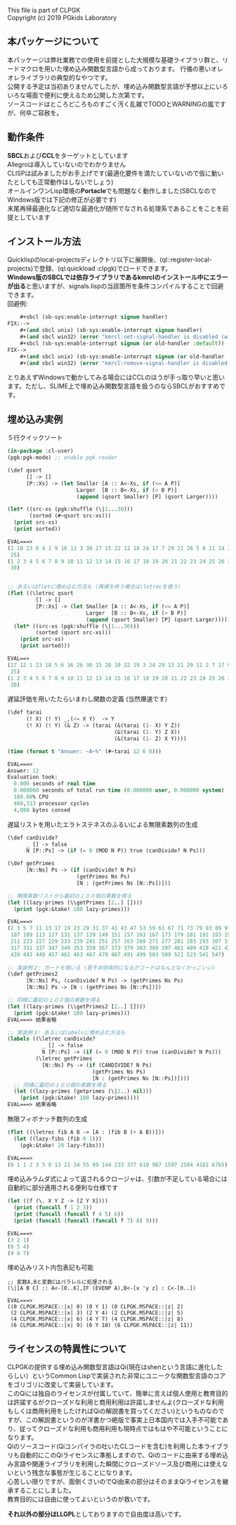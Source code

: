 <!--dd -*- coding: utf-8 -*- -->  
This file is part of CLPGK  
Copyright (c) 2019 PGkids Laboratory  

## 本パッケージについて
本パッケージは弊社業務での使用を前提とした大規模な基礎ライブラリ群と、リードマクロを用いた埋め込み関数型言語から成っております。
行儀の悪いオレオレライブラリの典型的なやつです。  
公開する予定は当初ありませんでしたが、埋め込み関数型言語が予想以上にいろいろな場面で便利に使えるため公開した次第です。  
ソースコードはところどころものすごく汚く乱雑でTODOとWARNINGの嵐ですが、何卒ご容赦を。  

## 動作条件  
**SBCL**および**CCL**をターゲットとしています  
Allegroは導入していないのでわかりません  
CLISPは試みましたがお手上げです(最適化要件を満たしていないので仮に動いたとしても正常動作はしないでしょう)  
オールインワンLisp環境の**Portacle**でも問題なく動作しました(SBCLなのでWindows版では下記の修正が必要です)  
末尾再帰最適化など適切な最適化が随所でなされる処理系であることをことを前提としています  

## インストール方法  
Quicklispのlocal-projectsディレクトリ以下に展開後、(ql::register-local-projects)で登録、(ql:quickload :clpgk)でロードできます。  
**Windows版のSBCLでは依存ライブラリであるkmrclのインストール中にエラーが出る**と思いますが、signals.lispの当該箇所を条件コンパイルすることで回避できます。  
回避例:  
```lisp:(kmrcl)signals.lisp
    #+sbcl (sb-sys:enable-interrupt signum handler)
FIX:-->  
    #+(and sbcl unix) (sb-sys:enable-interrupt signum handler)  
    #+(and sbcl win32) (error "kmrcl:set-signal-handler is disabled (win32)")  
    #+sbcl (sb-sys:enable-interrupt signum (or old-handler :default))  
FIX-->  
    #+(and sbcl unix) (sb-sys:enable-interrupt signum (or old-handler :default))  
    #+(and sbcl win32) (error "kmrcl:remove-signal-handler is disabled (win32)")  
```

とりあえずWindowsで動かしてみる場合にはCCLのほうが手っ取り早いと思います。ただし、SLIME上で埋め込み関数型言語を扱うのならSBCLがおすすめです。  

## 埋め込み実例
５行クイックソート
```lisp
(in-package :cl-user)
(pgk:pgk-mode) ;; enable pgk reader

(\def qsort
      [] -> []
      [P::Xs] -> (let Smaller [A :: A<-Xs, if (<= A P)]
                      Larger  [B :: B<-Xs, if (> B P)]
                      (append (qsort Smaller) [P] (qsort Larger))))

(let* ((src-xs (pgk:shuffle (\|1...30)))
       (sorted (#~qsort src-xs)))
  (print src-xs)
  (print sorted))

EVAL===>
(2 10 23 6 4 1 9 16 13 3 30 27 15 22 12 18 24 17 7 29 21 26 5 8 11 14 20 28 19
 25) 
(1 2 3 4 5 6 7 8 9 10 11 12 13 14 15 16 17 18 19 20 21 22 23 24 25 26 27 28 29
 30) 


;; あるいはfletに埋め込む方法も (再帰を伴う場合は\letrecを使う)
(flet ((\letrec qsort
         [] -> []
         [P::Xs] -> (let Smaller [A :: A<-Xs, if (<= A P)]
                         Larger  [B :: B<-Xs, if (> B P)]
                         (append (qsort Smaller) [P] (qsort Larger)))))
  (let* ((src-xs (pgk:shuffle (\|1...30)))
         (sorted (qsort src-xs)))
    (print src-xs)
    (print sorted)))

EVAL==>
(27 12 1 23 18 5 6 16 26 30 15 28 10 22 19 3 24 29 13 21 20 11 2 7 17 9 8 4 14
 25) 
(1 2 3 4 5 6 7 8 9 10 11 12 13 14 15 16 17 18 19 20 21 22 23 24 25 26 27 28 29
 30) 
```

遅延評価を用いたたらいまわし関数の定義 (当然爆速です)
```lisp
(\def tarai
      (! X) (! Y) _,(<= X Y)  -> Y
      (! X) (! Y) (& Z) -> (tarai (&(tarai (1- X) Y Z))
                                  (&(tarai (1- Y) Z X))
                                  (&(tarai (1- Z) X Y))))

(time (format t "Answer: ~A~%" (#~tarai 12 6 0)))

EVAL===>
Answer: 12
Evaluation took:
  0.000 seconds of real time
  0.000000 seconds of total run time (0.000000 user, 0.000000 system)
  100.00% CPU
  460,313 processor cycles
  4,088 bytes consed
```
遅延リストを用いたエラトステネスのふるいによる無限素数列の生成
```lisp
(\def canDivide?
      _ [] -> false
      N [P::Ps] -> (if (= 0 (MOD N P)) true (canDivide? N Ps)))

(\def getPrimes
      [N::Ns] Ps -> (if (canDivide? N Ps)
                      (getPrimes Ns Ps)
                      [N : (getPrimes Ns [N::Ps])]))

;; 無限素数リストから最初の１００個の素数を得る
(let ((lazy-primes (\\getPrimes [2..] [])))
  (print (pgk:&take! 100 lazy-primes)))

EVAL===>
(2 3 5 7 11 13 17 19 23 29 31 37 41 43 47 53 59 61 67 71 73 79 83 89 97 101 103
 107 109 113 127 131 137 139 149 151 157 163 167 173 179 181 191 193 197 199
 211 223 227 229 233 239 241 251 257 263 269 271 277 281 283 293 307 311 313
 317 331 337 347 349 353 359 367 373 379 383 389 397 401 409 419 421 431 433
 439 443 449 457 461 463 467 479 487 491 499 503 509 521 523 541 547) 
 
;; 実装例２: ガードを用いる (若干非効率的になるがコードはなんとなくかっこいい)
(\def getPrimes2
      [N::Ns] Ps, (canDivide? N Ps) -> (getPrimes Ns Ps)
      [N::Ns] Ps -> [N : (getPrimes Ns [N::Ps])])

;; 同様に最初の１００個の素数を得る
(let ((lazy-primes (\\getPrimes2 [2..] [])))
  (print (pgk:&take! 100 lazy-primes)))
EVAL===> 結果省略

;; 実装例３: あるいはlabelsに埋め込む方法も
(labels ((\letrec canDivide?
           _ [] -> false
           N [P::Ps] -> (if (= 0 (MOD N P)) true (canDivide? N Ps)))         
         (\letrec getPrimes
           [N::Ns] Ps -> (if (CANDIVIDE? N Ps)
                           (getPrimes Ns Ps)
                           [N : (getPrimes Ns [N::Ps])])))
  ;; 同様に最初の１００個の素数を得る
  (let ((lazy-primes (getprimes (\|2..) nil)))
    (print (pgk:&take! 100 lazy-primes))))
EVAL===> 結果省略

```
無限フィボナッチ数列の生成
```lisp
(flet ((\letrec fib A B -> [A : (fib B (+ A B))]))
  (let ((lazy-fibs (fib 0 1)))
    (pgk:&take! 20 lazy-fibs)))

EVAL===>
(0 1 1 2 3 5 8 13 21 34 55 89 144 233 377 610 987 1597 2584 4181 6765)

```
埋め込みラムダ式によって返されるクロージャは、引数が不足している場合には自動的に部分適用される便利な仕様です
```lisp
(let ((f (\. X Y Z -> [Z Y X])))
  (print (funcall f 1 2 3))
  (print (funcall (funcall f 4 5) 6))
  (print (funcall (funcall (funcall f 7) 8) 9)))

EVAL===>
(3 2 1) 
(6 5 4) 
(9 8 7)
```
埋め込みリスト内包表記も可能
```
;; 変数A,Bと変数Cはパラレルに処理される
(\|[A B C] :: A<-[0..6],IF (EVENP A),B<-[x 'y z] : C<-[0..])

EVAL===>
((0 CLPGK.MSPACE::|x| 0) (0 Y 1) (0 CLPGK.MSPACE::|z| 2)
 (2 CLPGK.MSPACE::|x| 3) (2 Y 4) (2 CLPGK.MSPACE::|z| 5)
 (4 CLPGK.MSPACE::|x| 6) (4 Y 7) (4 CLPGK.MSPACE::|z| 8)
 (6 CLPGK.MSPACE::|x| 9) (6 Y 10) (6 CLPGK.MSPACE::|z| 11))

```
## ライセンスの特異性について  
CLPGKの提供する埋め込み関数型言語はQi(現在はshenという言語に進化したらしい）というCommon Lispで実装された非常にユニークな関数型言語のコアをゴリゴリに改変して実装しています。  
このQiには独自のライセンスが付属していて、簡単に言えば個人使用と教育目的は許諾するがクローズドな利用と商用利用は許諾しませんよ(クローズドな利用もしくは商用利用をしたければQiの解説書を買ってください)というものなのですが、この解説書というのが洋書かつ絶版で事実上日本国内では入手不可能であり、従ってクローズドな利用も商用利用も現時点ではもはや不可能ということになります。  
Qiのソースコード(Qiコンパイラの吐いたCLコードを含む)を利用した本ライブラリも自動的にこのQiライセンスに準拠しますので、Qiのコードに由来する埋め込み言語や関連ライブラリを利用した瞬間にクローズドソース及び商用には使えないという残念な事態が生じることになります。  
心苦しい限りですが、面倒くさいのでQi由来の部分はそのままQiライセンスを継承することにしました。  
教育目的には自由に使ってよいというのが救いです。  
  
**それ以外の部分はLLGPL**としておりますので自由度は高いです。  
